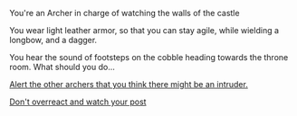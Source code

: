 You're an Archer in charge of watching the walls of the castle

You wear light leather armor, so that you can stay agile, while wielding a longbow, and a dagger.

You hear the sound of footsteps on the cobble heading towards the throne room. What should you do...


[Alert the other archers that you think there might be an intruder.](./ArcherScene1A-1.md)

[Don't overreact and watch your post](./ArcherScene1A-2.md)
